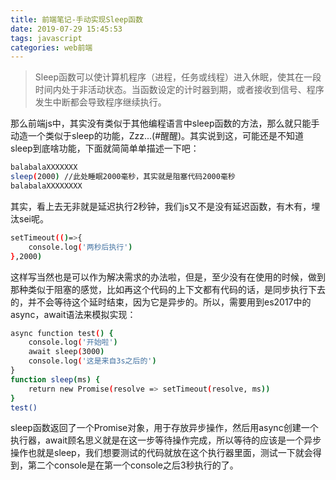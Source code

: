 ```yaml
---
title: 前端笔记-手动实现Sleep函数
date: 2019-07-29 15:45:53
tags: javascript
categories: web前端
---
```


> Sleep函数可以使计算机程序（进程，任务或线程）进入休眠，使其在一段时间内处于非活动状态。当函数设定的计时器到期，或者接收到信号、程序发生中断都会导致程序继续执行。

那么前端js中，其实没有类似于其他编程语言中sleep函数的方法，那么就只能手动造一个类似于sleep的功能，Zzz...(#醒醒)。其实说到这，可能还是不知道sleep到底啥功能，下面就简简单单描述一下吧：

``` bash
balabalaXXXXXXX
sleep(2000) //此处睡眠2000毫秒，其实就是阻塞代码2000毫秒
balabalaXXXXXXXX
```

其实，看上去无非就是延迟执行2秒钟，我们js又不是没有延迟函数，有木有，埋汰sei呢。
``` bash
setTimeout(()=>{
    console.log('两秒后执行')
},2000)
```

这样写当然也是可以作为解决需求的办法啦，但是，至少没有在使用的时候，做到那种类似于阻塞的感觉，比如再这个代码的上下文都有代码的话，是同步执行下去的，并不会等待这个延时结束，因为它是异步的。所以，需要用到es2017中的async，await语法来模拟实现：

``` bash
async function test() {         
    console.log('开始啦')         
    await sleep(3000)         
    console.log('这是来自3s之后的')     
}      
function sleep(ms) {         
    return new Promise(resolve => setTimeout(resolve, ms))     
}     
test()
```
sleep函数返回了一个Promise对象，用于存放异步操作，然后用async创建一个执行器，await顾名思义就是在这一步等待操作完成，所以等待的应该是一个异步操作也就是sleep，我们想要测试的代码就放在这个执行器里面，测试一下就会得到，第二个console是在第一个console之后3秒执行的了。